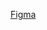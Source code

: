 [Figma](https://www.figma.com/design/pYLezccGqjYxg8djRax2y7/NFT-Marketplace?node-id=1647-23894&t=7f9itUeaYckQ9DPv-0)